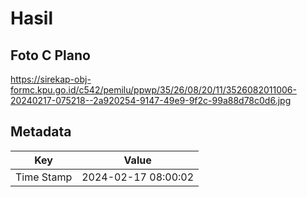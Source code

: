 # Hasil

## Foto C Plano

https://sirekap-obj-formc.kpu.go.id/c542/pemilu/ppwp/35/26/08/20/11/3526082011006-20240217-075218--2a920254-9147-49e9-9f2c-99a88d78c0d6.jpg


## Metadata

| Key        | Value               |
| ---------- | ------------------- |
| Time Stamp | 2024-02-17 08:00:02 |



